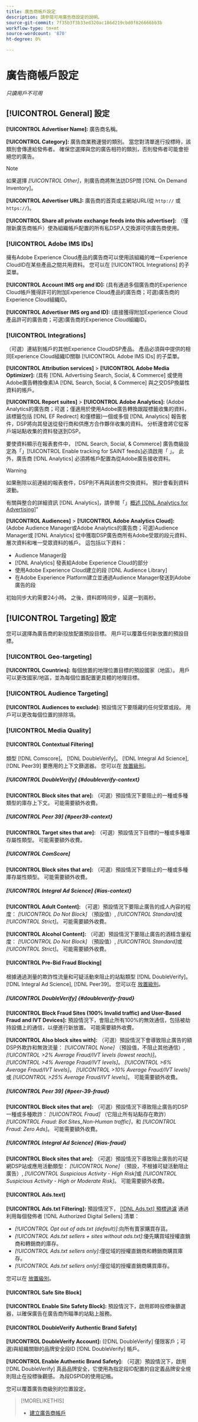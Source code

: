 ```yaml
---
title: 廣告商帳戶設定
description: 請參閱可用廣告商設定的說明。
source-git-commit: 7f35b3f3b33ed320ac186d219cbd0f826666bb3b
workflow-type: tm+mt
source-wordcount: '870'
ht-degree: 0%

---
```


# 廣告商帳戶設定

*只讀用戶不可用*

## [!UICONTROL General] 設定

**[!UICONTROL Advertiser Name]:** 廣告商名稱。

**[!UICONTROL Category]:** 廣告商業務運營的類別。 當您對清單進行投標時，該類別會傳達給發佈者。 確保您選擇與您的廣告相符的類別，否則發佈者可能會拒絕您的廣告。

>[!NOTE]
>
>如果選擇 *[!UICONTROL Other]*，則廣告商將無法訪DSP問 [!DNL On Demand Inventory]。

**[!UICONTROL Advertiser URL]:** 廣告商的首頁或主網站URL(從 `http://` 或 `https://`)。

**[!UICONTROL Share all private exchange feeds into this advertiser]:** （僅限新廣告商帳戶）使為組織帳戶配置的所有私DSP人交換源可供廣告商使用。

### [!UICONTROL Adobe IMS IDs]

擁有Adobe Experience Cloud產品的廣告商可以使用該組織的唯一Experience CloudID在某些產品之間共用資料。 您可以在 [!UICONTROL Integrations] 的子菜單。

**[!UICONTROL Account IMS org and ID]:** (具有通過多個廣告商的Experience Cloud帳戶獲得許可的附加Experience Cloud產品的廣告商；可選)廣告商的Experience Cloud組織ID。

**[!UICONTROL Advertiser IMS org and ID]:** (直接獲得附加Experience Cloud產品許可的廣告商；可選)廣告商的Experience Cloud組織ID。

### [!UICONTROL Integrations]

（可選）連結到帳戶的其他Experience CloudDSP產品。 產品必須與中提供的相同Experience Cloud組織ID關聯 [!UICONTROL Adobe IMS IDs] 的子菜單。

**[!UICONTROL Attribution services]** > **[!UICONTROL Adobe Media Optimizer]:** (具有 [!DNL Advertising Search, Social, & Commerce] 或使用Adobe廣告轉換像素)A [!DNL Search, Social, & Commerce] 與之交DSP換屬性資料的帳戶。

**[!UICONTROL Report suites]** > **[!UICONTROL Adobe Analytics]:** (Adobe Analytics的廣告商；可選；僅適用於使用Adobe廣告轉換跟蹤標籤收集的資料，該標籤包括 [!DNL EF Redirect] 和僅標籤)一個或多個 [!DNL Analytics] 報告套件，DSP將向其發送從發行商和供應方合作夥伴收集的資料。 分析還會將它從客戶端站點收集的資料發送到DSP。

要使資料顯示在報表套件中， [!DNL Search, Social, & Commerce] 廣告商級設定為「」[!UICONTROL Enable tracking for SAINT feeds]必須啟用「 」。 此外，廣告商 [!DNL Analytics] 必須將帳戶配置為從Adobe廣告接收資料。

>[!WARNING]
>
>如果刪除以前連結的報表套件，DSP則不再與該套件交換資料。 預計會看到資料波動。

有關與整合的詳細資訊 [!DNL Analytics]，請參閱「」[概述 [!DNL Analytics for Advertising]](/help/integrations/analytics/overview.md)&quot;

**[!UICONTROL Audiences]** > **[!UICONTROL Adobe Analytics Cloud]:** (Adobe Audience Manager或Adobe Analytics的廣告商；可選)Audience Manager或 [!DNL Analytics] 從中獲取DSP廣告商所有Adobe受眾的段元資料、層次資料和唯一受眾資料的帳戶。 這包括以下資料：

* Audience Manager段
* [!DNL Analytics] 發表給Adobe Experience Cloud的部分
* 使用Adobe Experience Cloud建立的段 [!DNL Audience Library]
* 在Adobe Experience Platform建立並通過Audience Manager發送到Adobe廣告的段

初始同步大約需要24小時。 之後，資料即時同步，延遲一到兩秒。
<!-- I don't think this is true anymore:
Segment membership data is sent to Adobe Advertising only after one of the following:

* The segment is targeted in an Adobe Advertising placement or audience library
* The segment is added to the Adobe Advertising batch and real-time destinations within the Audience Manager user interface
-->

## [!UICONTROL Targeting] 設定

您可以選擇為廣告商的新投放配置預設目標。 用戶可以覆蓋任何新放置的預設目標。

### [!UICONTROL Geo-targeting]

**[!UICONTROL Countries]:** 每個放置的地理位置目標的預設國家（地區）。 用戶可以更改國家/地區，並為每個位置配置更具體的地理目標。

### [!UICONTROL Audience Targeting]

**[!UICONTROL Audiences to exclude]:** 預設情況下要隱藏的任何受眾或段。 用戶可以更改每個位置的排除項。

### [!UICONTROL Media Quality]

#### [!UICONTROL Contextual Filtering]

類型 [!DNL Comscore]。 [!DNL DoubleVerify]。 [!DNL Integral Ad Science], [!DNL Peer39] 要應用的上下文篩選器。 您可以在 [放置級別](/help/dsp/campaign-management/placements/placement-settings.md)。

##### [!UICONTROL DoubleVerify] {#doubleverify-context}

**[!UICONTROL Block sites that are]:** （可選）預設情況下要阻止的一種或多種類型的庫存上下文。 可能需要額外收費。

##### [!UICONTROL Peer 39] {#peer39-context}

**[!UICONTROL Target sites that are]:** （可選）預設情況下目標的一種或多種庫存屬性類型。 可能需要額外收費。

##### [!UICONTROL ComScore]

**[!UICONTROL Block sites that are]:** （可選）預設情況下要阻止的一種或多種庫存屬性類型。 可能需要額外收費。

##### [!UICONTROL Integral Ad Science] {#ias-context}

**[!UICONTROL Adult Content]:** （可選）預設情況下要阻止廣告的成人內容的程度： *[!UICONTROL Do Not Block]* （預設值）, *[!UICONTROL Standard]*&#x200B;或 *[!UICONTROL Strict]*。 可能需要額外收費。

**[!UICONTROL Alcohol Content]:** （可選）預設情況下要阻止廣告的酒精含量程度： *[!UICONTROL Do Not Block]* （預設值）, *[!UICONTROL Standard]*&#x200B;或 *[!UICONTROL Strict]*。 可能需要額外收費。

#### [!UICONTROL Pre-Bid Fraud Blocking]

根據通過測量的欺詐性流量和可疑活動來阻止的站點類型 [!DNL DoubleVerify]。 [!DNL Integral Ad Science], [!DNL Peer39]。 您可以在 [放置級別](/help/dsp/campaign-management/placements/placement-settings.md)。

##### [!UICONTROL DoubleVerify] {#doubleverify-fraud}

**[!UICONTROL Block Fraud Sites (100% Invalid traffic) and User-Based Fraud and IVT Devices]:** 預設情況下，會阻止所有100%的無效通信，包括被劫持設備上的通信，以便進行新放置。 可能需要額外收費。

**[!UICONTROL Also block sites with]:** （可選）預設情況下會導致阻止廣告的額DSP外欺詐和無效流量：  *[!UICONTROL None]* （預設值，不阻止其他通信）, *[!UICONTROL >2% Average Fraud/IVT levels (lowest reach)]*。 *[!UICONTROL >4% Average Fraud/IVT levels]*。 *[!UICONTROL >6% Average Fraud/IVT levels]*。 *[!UICONTROL >10% Average Fraud/IVT levels]*&#x200B;或 *[!UICONTROL >25% Average Fraud/IVT levels]*。 可能需要額外收費。

##### [!UICONTROL Peer 39] {#peer-39-fraud}

**[!UICONTROL Block sites that are]:** （可選）預設情況下導致阻止廣告的DSP一種或多種欺詐： *[!UICONTROL Fraud]* （它阻止所有站點存在欺詐） *[!UICONTROL Fraud: Bot Sites_Non-Human traffic]*，和 *[!UICONTROL Fraud: Zero Ads]*。 可能需要額外收費。

##### [!UICONTROL Integral Ad Science] {#ias-fraud}

**[!UICONTROL Block sites that are]:** （可選）預設情況下導致阻止廣告的可疑網DSP站或應用活動類型： *[!UICONTROL None]* （預設，不根據可疑活動阻止廣告）, *[!UICONTROL Suspicious Activity - High Risk]*&#x200B;或 *[!UICONTROL Suspicious Activity - High or Moderate Risk]*。 可能需要額外收費。

#### [!UICONTROL Ads.text]

**[!UICONTROL Ads.txt Filtering]:** 預設情況下， [[!DNL Ads.txt] 預標過濾](https://iabtechlab.com/ads-txt-about/) 通過利用每個發佈者 [!DNL Authorized Digital Sellers] 清單：
* *[!UICONTROL Opt out of ads.txt (default)]*:向所有賣家購買存貨。
* *[!UICONTROL Ads.txt sellers + sites without ads.txt]*:優先購買域授權直銷商和轉銷商的庫存。
* *[!UICONTROL Ads.txt sellers only]*:僅從域的授權直銷商和轉銷商購買庫存。
* *[!UICONTROL Ads.txt sellers only]*:僅從域的授權直銷商購買庫存。

您可以在 [放置級別](/help/dsp/campaign-management/placements/placement-settings.md)。

#### [!UICONTROL Safe Site Block]

**[!UICONTROL Enable Site Safety Block]:** 預設情況下，啟用即時投標後篩選器，以確保廣告在廣告商所瞄準的站點上服務。 <!-- Can remove this: Users can enable or disable the feature for each placement. I don't see this option, but I should probably verify. If this can't be edited at placement level, then remove "By default." If it can, say that you can override at placement level. -->

#### [!UICONTROL DoubleVerify Authentic Brand Safety]

**[!UICONTROL DoubleVerify Account]:** ([!DNL DoubleVerify] 僅限客戶；可選)與組織關聯的品牌安全段ID [!DNL DoubleVerify] 帳戶。

**[!UICONTROL Enable Authentic Brand Safety]:** （可選）預設情況下，啟用 [!DNL DoubleVerify] 真品品牌安全，它使用為指定段ID配置的自定義品牌安全規則阻止在投標後觀感。 為段DSPID的使用記帳。

您可以覆蓋廣告商級別的位置設定。

>[!MORELIKETHIS]
>
>* [建立廣告商帳戶](/help/dsp/admin/advertiser-create.md)


<!-- >* [View the Advertiser List for the Account](/help/dsp/admin/advertiser-view.md) -->
